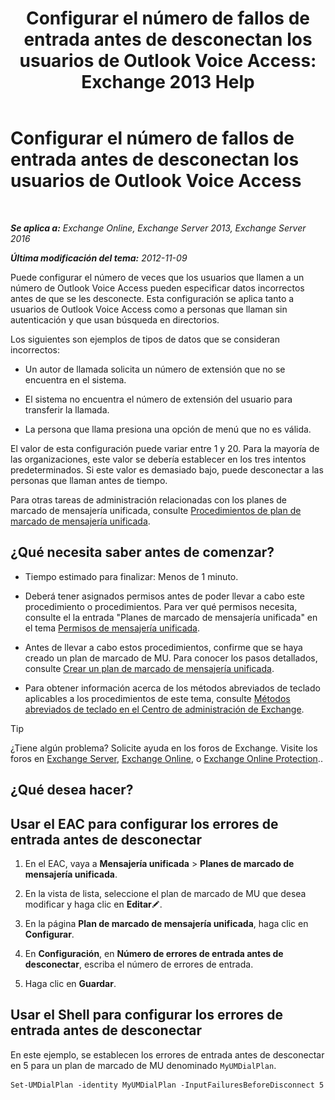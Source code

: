 ﻿---
title: 'Configurar el número de fallos de entrada antes de desconectan los usuarios de Outlook Voice Access: Exchange 2013 Help'
TOCTitle: Configurar el número de fallos de entrada antes de desconectan los usuarios de Outlook Voice Access
ms:assetid: 64c13d17-a26a-4c9b-b495-bd69c716456a
ms:mtpsurl: https://technet.microsoft.com/es-es/library/Ee423547(v=EXCHG.150)
ms:contentKeyID: 49895673
ms.date: 05/22/2018
mtps_version: v=EXCHG.150
ms.translationtype: MT
---

# Configurar el número de fallos de entrada antes de desconectan los usuarios de Outlook Voice Access

 

_**Se aplica a:** Exchange Online, Exchange Server 2013, Exchange Server 2016_

_**Última modificación del tema:** 2012-11-09_

Puede configurar el número de veces que los usuarios que llamen a un número de Outlook Voice Access pueden especificar datos incorrectos antes de que se les desconecte. Esta configuración se aplica tanto a usuarios de Outlook Voice Access como a personas que llaman sin autenticación y que usan búsqueda en directorios.

Los siguientes son ejemplos de tipos de datos que se consideran incorrectos:

  - Un autor de llamada solicita un número de extensión que no se encuentra en el sistema.

  - El sistema no encuentra el número de extensión del usuario para transferir la llamada.

  - La persona que llama presiona una opción de menú que no es válida.

El valor de esta configuración puede variar entre 1 y 20. Para la mayoría de las organizaciones, este valor se debería establecer en los tres intentos predeterminados. Si este valor es demasiado bajo, puede desconectar a las personas que llaman antes de tiempo.

Para otras tareas de administración relacionadas con los planes de marcado de mensajería unificada, consulte [Procedimientos de plan de marcado de mensajería unificada](um-dial-plan-procedures-exchange-2013-help.md).

## ¿Qué necesita saber antes de comenzar?

  - Tiempo estimado para finalizar: Menos de 1 minuto.

  - Deberá tener asignados permisos antes de poder llevar a cabo este procedimiento o procedimientos. Para ver qué permisos necesita, consulte el la entrada "Planes de marcado de mensajería unificada" en el tema [Permisos de mensajería unificada](unified-messaging-permissions-exchange-2013-help.md).

  - Antes de llevar a cabo estos procedimientos, confirme que se haya creado un plan de marcado de MU. Para conocer los pasos detallados, consulte [Crear un plan de marcado de mensajería unificada](create-a-um-dial-plan-exchange-2013-help.md).

  - Para obtener información acerca de los métodos abreviados de teclado aplicables a los procedimientos de este tema, consulte [Métodos abreviados de teclado en el Centro de administración de Exchange](keyboard-shortcuts-in-the-exchange-admin-center-exchange-online-protection-help.md).


> [!TIP]
> ¿Tiene algún problema? Solicite ayuda en los foros de Exchange. Visite los foros en <A href="https://go.microsoft.com/fwlink/p/?linkid=60612">Exchange Server</A>, <A href="https://go.microsoft.com/fwlink/p/?linkid=267542">Exchange Online</A>, o <A href="https://go.microsoft.com/fwlink/p/?linkid=285351">Exchange Online Protection</A>..



## ¿Qué desea hacer?

## Usar el EAC para configurar los errores de entrada antes de desconectar

1.  En el EAC, vaya a **Mensajería unificada** \> **Planes de marcado de mensajería unificada**.

2.  En la vista de lista, seleccione el plan de marcado de MU que desea modificar y haga clic en **Editar**![Icono Editar](images/Bb124582.6f53ccb2-1f13-4c02-bea0-30690e6ea71d(EXCHG.150).gif "Icono Editar").

3.  En la página **Plan de marcado de mensajería unificada**, haga clic en **Configurar**.

4.  En **Configuración**, en **Número de errores de entrada antes de desconectar**, escriba el número de errores de entrada.

5.  Haga clic en **Guardar**.

## Usar el Shell para configurar los errores de entrada antes de desconectar

En este ejemplo, se establecen los errores de entrada antes de desconectar en 5 para un plan de marcado de MU denominado `MyUMDialPlan`.

    Set-UMDialPlan -identity MyUMDialPlan -InputFailuresBeforeDisconnect 5

